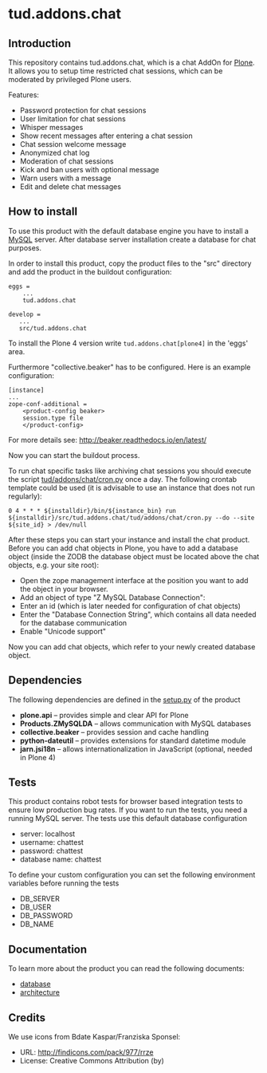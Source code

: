 # tud.addons.chat

## Introduction
This repository contains tud.addons.chat, which is a chat AddOn for [Plone](https://plone.org/). It allows you to setup time restricted chat sessions, which can be moderated by privileged Plone users.

Features:
*  Password protection for chat sessions
*  User limitation for chat sessions
*  Whisper messages
*  Show recent messages after entering a chat session
*  Chat session welcome message
*  Anonymized chat log
*  Moderation of chat sessions
  *  Kick and ban users with optional message
  *  Warn users with a message
  *  Edit and delete chat messages


## How to install
To use this product with the default database engine you have to install a [MySQL](https://www.mysql.com/) server.
After database server installation create a database for chat purposes.

In order to install this product, copy the product files to the "src" directory and add the product in the buildout configuration:
```
eggs =
    ...
    tud.addons.chat

develop =
   ...
   src/tud.addons.chat
```

To install the Plone 4 version write `tud.addons.chat[plone4]` in the 'eggs' area.

Furthermore "collective.beaker" has to be configured. Here is an example configuration:
```
[instance]
...
zope-conf-additional =
    <product-config beaker>
    session.type file
    </product-config>
```
For more details see: http://beaker.readthedocs.io/en/latest/

Now you can start the buildout process.

To run chat specific tasks like archiving chat sessions you should execute the script [tud/addons/chat/cron.py](./tud/addons/chat/cron.py) once a day.
The following crontab template could be used (it is advisable to use an instance that does not run regularly):
```
0 4 * * * ${installdir}/bin/${instance_bin} run ${installdir}/src/tud.addons.chat/tud/addons/chat/cron.py --do --site ${site_id} > /dev/null
```

After these steps you can start your instance and install the chat product.
Before you can add chat objects in Plone, you have to add a database object (inside the ZODB the database object must be located above the chat objects, e.g. your site root):
*   Open the zope management interface at the position you want to add the object in your browser.
*   Add an object of type "Z MySQL Database Connection":
  *  Enter an id (which is later needed for configuration of chat objects)
  *  Enter the "Database Connection String", which contains all data needed for the database communication
  *  Enable "Unicode support"

Now you can add chat objects, which refer to your newly created database object.

## Dependencies
The following dependencies are defined in the [setup.py](./setup.py) of the product
*   **plone.api** – provides simple and clear API for Plone
*   **Products.ZMySQLDA** – allows communication with MySQL databases
*   **collective.beaker** – provides session and cache handling
*   **python-dateutil** – provides extensions for standard datetime module
*   **jarn.jsi18n** – allows internationalization in JavaScript (optional, needed in Plone 4)

## Tests
This product contains robot tests for browser based integration tests to ensure low production bug rates. If you want to run the tests, you need a running MySQL server.
The tests use this default database configuration
*  server: localhost
*  username: chattest
*  password: chattest
*  database name: chattest

To define your custom configuration you can set the following environment variables before running the tests
*  DB_SERVER
*  DB_USER
*  DB_PASSWORD
*  DB_NAME

## Documentation
To learn more about the product you can read the following documents:
*  [database](./docs/database.md)
*  [architecture](./docs/architecture.md)

## Credits
We use icons from Bdate Kaspar/Franziska Sponsel:
*  URL: http://findicons.com/pack/977/rrze
*  License:  Creative Commons Attribution (by)
